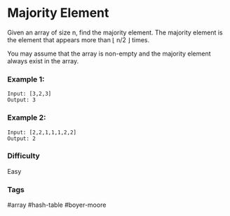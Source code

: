 # Majority Element

Given an array of size n, find the majority element. The majority element is the element that appears more than ⌊ n/2 ⌋ times.

You may assume that the array is non-empty and the majority element always exist in the array.

### Example 1:

```
Input: [3,2,3]
Output: 3
```

### Example 2:

```
Input: [2,2,1,1,1,2,2]
Output: 2
```

### Difficulty

Easy

### Tags

#array #hash-table #boyer-moore
